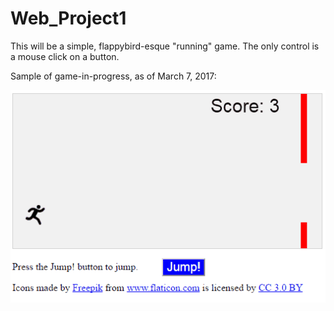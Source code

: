# Web_Project1

This will be a simple, flappybird-esque "running" game. The only control is a mouse click on a button.

Sample of game-in-progress, as of March 7, 2017:

![alt text](https://github.com/alyssadmoore/Web_Project1/blob/master/demo.gif)
